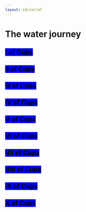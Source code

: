 ```yaml
---
layout: editorial
---
```


# The water journey

## <mark style="background-color:blue;">I of Cups</mark>

## <mark style="background-color:blue;">II of Cups</mark>

## <mark style="background-color:blue;">III of Cups</mark>

## <mark style="background-color:blue;">IV of Cups</mark>

## <mark style="background-color:blue;">V of Cups</mark>

## <mark style="background-color:blue;">VI of Cups</mark>

## <mark style="background-color:blue;">VII of Cups</mark>

## <mark style="background-color:blue;">VIII of Cups</mark>

## <mark style="background-color:blue;">IX of Cups</mark>

## <mark style="background-color:blue;">X of Cups</mark>

